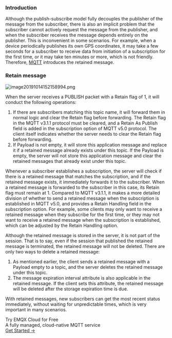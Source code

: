 ### Introduction

Although the publish-subscribe model fully decouples the publisher of the message from the subscriber, there is also an implicit problem that the subscriber cannot actively request the message from the publisher, and when the subscriber receives the message depends entirely on the publisher. This is inconvenient in some scenarios. For example, when a device periodically publishes its own GPS coordinates, it may take a few seconds for a subscriber to receive data from initiation of a subscription for the first time, or it may take ten minutes or more, which is not friendly. Therefore, [MQTT](https://www.emqx.com/en/mqtt) introduces the retained message.

### Retain message

![image20191014152158994.png](https://assets.emqx.com/images/d57f8dd63bee941219594679e3469bf9.png)

When the server receives a PUBLISH packet with a Retain flag of 1, it will conduct the following operations:

1. If there are subscribers matching this topic name, it will forward them in normal logic and clear the Retain flag before forwarding. The Retain flag in the MQTT v3.1.1 protocol must be cleared, and a Retain As Publish field is added in the subscription option of MQTT v5.0 protocol. The client itself indicates whether the server needs to clear the Retain flag before forwarding.
2. If Payload is not empty, it will store this application message and replace it if a retained message already exists under this topic. If the Payload is empty, the server will not store this application message and clear the retained messages that already exist under this topic.

Whenever a subscriber establishes a subscription, the server will check if there is a retained message that matches the subscription, and if the retained message exists, it immediately forwards it to the subscriber. When a retained message is forwarded to the subscriber in this case, its Retain flag must remain at 1. Compared to MQTT v3.1.1, it makes a more detailed division of whether to send a retained message when the subscription is established in MQTT v5.0, and provides a Retain Handling field in the subscription option. For example, some clients may only want to receive a retained message when they subscribe for the first time, or they may not want to receive a retained message when the subscription is established, which can be adjusted by the Retain Handling option.

Although the retained message is stored in the server, it is not part of the session. That is to say, even if the session that published the retained message is terminated, the retained message will not be deleted. There are only two ways to delete a retained message:

1. As mentioned earlier, the client sends a retained message with a Payload empty to a topic, and the server deletes the retained message under this topic.
2. The message expiration interval attribute is also applicable in the retained message. If the client sets this attribute, the retained message will be deleted after the storage expiration time is due.

With retained messages, new subscribers can get the most recent status immediately, without waiting for unpredictable times, which is very important in many scenarios.



<section class="promotion">
    <div>
        Try EMQX Cloud for Free
        <div class="is-size-14 is-text-normal has-text-weight-normal">A fully managed, cloud-native MQTT service</div>
    </div>
    <a href="https://www.emqx.com/en/signup?continue=https://cloud-intl.emqx.com/console/deployments/0?oper=new" class="button is-gradient px-5">Get Started →</a>
</section>
